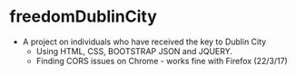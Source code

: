 # freedomDublinCity
* A project on individuals who have received the key to Dublin City
  * Using HTML, CSS, BOOTSTRAP JSON and JQUERY.
  * Finding CORS issues on Chrome - works fine with Firefox (22/3/17)
